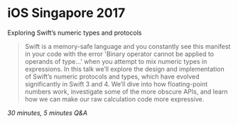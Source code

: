 # iOS Singapore 2017

Exploring Swift’s numeric types and protocols

> Swift is a memory-safe language and you constantly see this manifest in your code with the error 'Binary operator cannot be applied to operands of type…' when you attempt to mix numeric types in expressions. In this talk we’ll explore the design and implementation of Swift’s numeric protocols and types, which have evolved significantly in Swift 3 and 4. We’ll dive into how floating-point numbers work, investigate some of the more obscure APIs, and learn how we can make our raw calculation code more expressive.

*30 minutes, 5 minutes Q&A*
